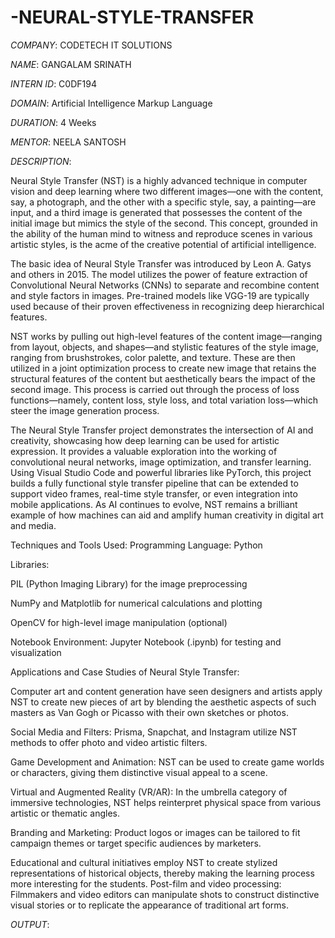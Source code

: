# -NEURAL-STYLE-TRANSFER

*COMPANY*: CODETECH IT SOLUTIONS

*NAME*: GANGALAM SRINATH

*INTERN ID*: C0DF194

*DOMAIN*: Artificial Intelligence Markup Language

*DURATION*: 4 Weeks

*MENTOR*: NEELA SANTOSH

*DESCRIPTION*:

Neural Style Transfer (NST) is a highly advanced technique in computer vision and deep learning where two different images—one with the content, say, a photograph, and the other with a specific style, say, a painting—are input, and a third image is generated that possesses the content of the initial image but mimics the style of the second. This concept, grounded in the ability of the human mind to witness and reproduce scenes in various artistic styles, is the acme of the creative potential of artificial intelligence.

The basic idea of Neural Style Transfer was introduced by Leon A. Gatys and others in 2015. The model utilizes the power of feature extraction of Convolutional Neural Networks (CNNs) to separate and recombine content and style factors in images. Pre-trained models like VGG-19 are typically used because of their proven effectiveness in recognizing deep hierarchical features.

NST works by pulling out high-level features of the content image—ranging from layout, objects, and shapes—and stylistic features of the style image, ranging from brushstrokes, color palette, and texture. These are then utilized in a joint optimization process to create new image that retains the structural features of the content but aesthetically bears the impact of the second image. This process is carried out through the process of loss functions—namely, content loss, style loss, and total variation loss—which steer the image generation process.

The Neural Style Transfer project demonstrates the intersection of AI and creativity, showcasing how deep learning can be used for artistic expression. It provides a valuable exploration into the working of convolutional neural networks, image optimization, and transfer learning. Using Visual Studio Code and powerful libraries like PyTorch, this project builds a fully functional style transfer pipeline that can be extended to support video frames, real-time style transfer, or even integration into mobile applications. As AI continues to evolve, NST remains a brilliant example of how machines can aid and amplify human creativity in digital art and media.

Techniques and Tools Used:
Programming Language: Python

Libraries:

PIL (Python Imaging Library) for the image preprocessing

NumPy and Matplotlib for numerical calculations and plotting

OpenCV for high-level image manipulation (optional)

Notebook Environment: Jupyter Notebook (.ipynb) for testing and visualization

Applications and Case Studies of Neural Style Transfer:

Computer art and content generation have seen designers and artists apply NST to create new pieces of art by blending the aesthetic aspects of such masters as Van Gogh or Picasso with their own sketches or photos.

Social Media and Filters: Prisma, Snapchat, and Instagram utilize NST methods to offer photo and video artistic filters.

Game Development and Animation: NST can be used to create game worlds or characters, giving them distinctive visual appeal to a scene.

Virtual and Augmented Reality (VR/AR): In the umbrella category of immersive technologies, NST helps reinterpret physical space from various artistic or thematic angles.

Branding and Marketing: Product logos or images can be tailored to fit campaign themes or target specific audiences by marketers.

Educational and cultural initiatives employ NST to create stylized representations of historical objects, thereby making the learning process more interesting for the students. Post-film and video processing: Filmmakers and video editors can manipulate shots to construct distinctive visual stories or to replicate the appearance of traditional art forms.

*OUTPUT*:

